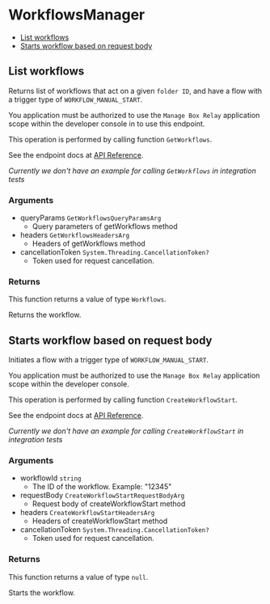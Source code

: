 # WorkflowsManager


- [List workflows](#list-workflows)
- [Starts workflow based on request body](#starts-workflow-based-on-request-body)

## List workflows

Returns list of workflows that act on a given `folder ID`, and
have a flow with a trigger type of `WORKFLOW_MANUAL_START`.

You application must be authorized to use the `Manage Box Relay` application
scope within the developer console in to use this endpoint.

This operation is performed by calling function `GetWorkflows`.

See the endpoint docs at
[API Reference](https://developer.box.com/reference/get-workflows/).

*Currently we don't have an example for calling `GetWorkflows` in integration tests*

### Arguments

- queryParams `GetWorkflowsQueryParamsArg`
  - Query parameters of getWorkflows method
- headers `GetWorkflowsHeadersArg`
  - Headers of getWorkflows method
- cancellationToken `System.Threading.CancellationToken?`
  - Token used for request cancellation.


### Returns

This function returns a value of type `Workflows`.

Returns the workflow.


## Starts workflow based on request body

Initiates a flow with a trigger type of `WORKFLOW_MANUAL_START`.

You application must be authorized to use the `Manage Box Relay` application
scope within the developer console.

This operation is performed by calling function `CreateWorkflowStart`.

See the endpoint docs at
[API Reference](https://developer.box.com/reference/post-workflows-id-start/).

*Currently we don't have an example for calling `CreateWorkflowStart` in integration tests*

### Arguments

- workflowId `string`
  - The ID of the workflow. Example: "12345"
- requestBody `CreateWorkflowStartRequestBodyArg`
  - Request body of createWorkflowStart method
- headers `CreateWorkflowStartHeadersArg`
  - Headers of createWorkflowStart method
- cancellationToken `System.Threading.CancellationToken?`
  - Token used for request cancellation.


### Returns

This function returns a value of type `null`.

Starts the workflow.


